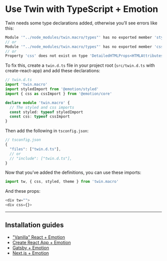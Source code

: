 # Use Twin with TypeScript + Emotion

Twin needs some type declarations added, otherwise you’ll see errors like this:

```js
Module '"../node_modules/twin.macro/types"' has no exported member 'styled'.
// or
Module '"../node_modules/twin.macro/types"' has no exported member 'css'.
// or
Property 'css' does not exist on type 'DetailedHTMLProps<HTMLAttributes<HTMLDivElement>, HTMLDivElement>'.
```

To fix this, create a `twin.d.ts` file in your project root (`src/twin.d.ts` with create-react-app) and add these declarations:

```typescript
// twin.d.ts
import 'twin.macro'
import styledImport from '@emotion/styled'
import { css as cssImport } from '@emotion/core'

declare module 'twin.macro' {
  // The styled and css imports
  const styled: typeof styledImport
  const css: typeof cssImport
}
```

Then add the following in `tsconfig.json`:

```typescript
// tsconfig.json
{
  "files": ["twin.d.ts"],
  // or
  // "include": ["twin.d.ts"],
}
```

Now that you’ve added the definitions, you can use these imports:

```typescript
import tw, { css, styled, theme } from 'twin.macro'
```

And these props:

```typescript
<div tw="">
<div css={}>
```

---

## Installation guides

- ["Vanilla" React + Emotion](react.md)
- [Create React App + Emotion](create-react-app.md)
- [Gatsby + Emotion](gatsby.md)
- [Next.js + Emotion](next.md)
